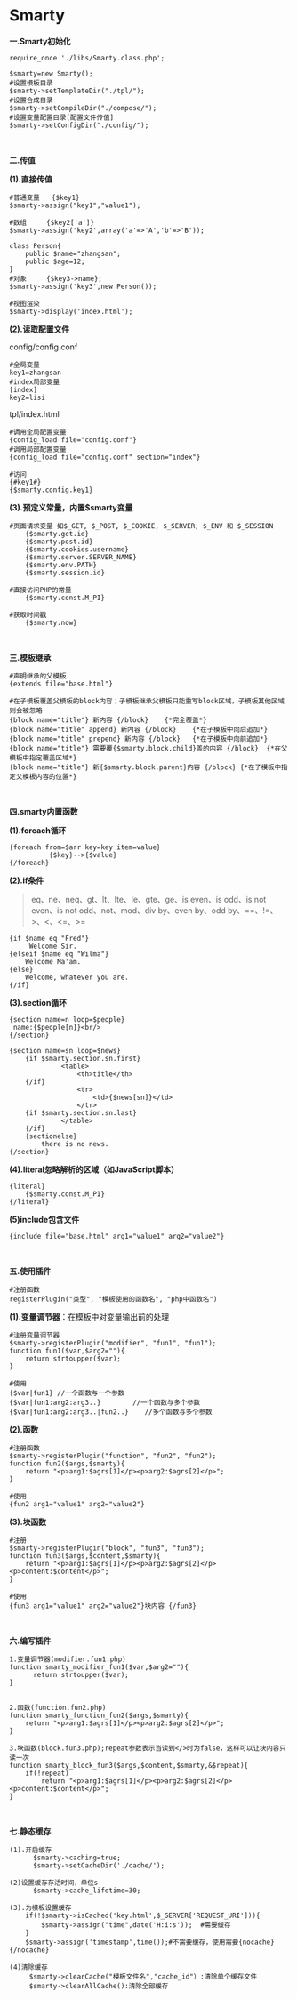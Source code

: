 # Smarty


**一.Smarty初始化**

```
require_once './libs/Smarty.class.php';

$smarty=new Smarty();
#设置模板目录
$smarty->setTemplateDir("./tpl/");
#设置合成目录
$smarty->setCompileDir("./compose/");
#设置变量配置目录[配置文件传值]
$smarty->setConfigDir("./config/");
```

<br/>

**二.传值**

**(1).直接传值**

```
#普通变量   {$key1}
$smarty->assign("key1","value1");

#数组     {$key2['a']}
$smarty->assign('key2',array('a'=>'A','b'=>'B'));

class Person{
    public $name="zhangsan";
    public $age=12;
}
#对象     {$key3->name};
$smarty->assign('key3',new Person());

#视图渲染
$smarty->display('index.html');
```

**(2).读取配置文件**

config/config.conf

```
#全局变量
key1=zhangsan
#index局部变量
[index]
key2=lisi
```

tpl/index.html

```
#调用全局配置变量
{config_load file="config.conf"}
#调用局部配置变量
{config_load file="config.conf" section="index"}

#访问
{#key1#}
{$smarty.config.key1}
```

**(3).预定义常量，内置$smarty变量**

```
#页面请求变量 如$_GET, $_POST, $_COOKIE, $_SERVER, $_ENV 和 $_SESSION
	{$smarty.get.id}
	{$smarty.post.id}
	{$smarty.cookies.username}
	{$smarty.server.SERVER_NAME}
	{$smarty.env.PATH}
	{$smarty.session.id}
 
#直接访问PHP的常量
	{$smarty.const.M_PI} 

#获取时间戳 
	{$smarty.now}
```

<br/>

**三.模板继承**

```
#声明继承的父模板
{extends file="base.html"}

#在子模板覆盖父模板的block内容；子模板继承父模板只能重写block区域，子模板其他区域则会被忽略
{block name="title"} 新内容 {/block}	 {*完全覆盖*}
{block name="title" append} 新内容 {/block}	{*在子模板中向后追加*}
{block name="title" prepend} 新内容 {/block}	{*在子模板中向前追加*}
{block name="title"} 需要覆{$smarty.block.child}盖的内容 {/block}	{*在父模板中指定覆盖区域*}
{block name="title"} 新{$smarty.block.parent}内容 {/block}	{*在子模板中指定父模板内容的位置*}
```

<br/>

**四.smarty内置函数**

**(1).foreach循环**

```
{foreach from=$arr key=key item=value}
          {$key}-->{$value}
{/foreach}
```

**(2).if条件**

>eq、ne、neq、gt、lt、lte、le、gte、ge、is even、is odd、is not even、is not odd、not、mod、div by、even by、odd by、==、!=、>、<、<=、>=

```
{if $name eq "Fred"}
     Welcome Sir.
{elseif $name eq "Wilma"}
    Welcome Ma'am.
{else}
    Welcome, whatever you are.
{/if}
```

**(3).section循环**

```
{section name=n loop=$people}
 name:{$people[n]}<br/>
{/section}
```

```
{section name=sn loop=$news}
    {if $smarty.section.sn.first}
             <table>
                 <th>title</th>
    {/if}
                 <tr>
                     <td>{$news[sn]}</td>
                 </tr>
    {if $smarty.section.sn.last}
             </table>
    {/if}
    {sectionelse}
        there is no news.
{/section}
```

**(4).literal忽略解析的区域（如JavaScript脚本）**

```
{literal}
    {$smarty.const.M_PI}
{/literal}
```

**(5)include包含文件**

```
{include file="base.html" arg1="value1" arg2="value2"}
```

<br/>

**五.使用插件**

```
#注册函数
registerPlugin("类型", "模板使用的函数名", "php中函数名")
```

**(1).变量调节器**：在模板中对变量输出前的处理

```
#注册变量调节器
$smarty->registerPlugin("modifier", "fun1", "fun1");
function fun1($var,$arg2=""){
    return strtoupper($var);
}

#使用
{$var|fun1}	//一个函数与一个参数
{$var|fun1:arg2:arg3..}        //一个函数与多个参数
{$var|fun1:arg2:arg3..|fun2..}    //多个函数与多个参数
```

**(2).函数**

```
#注册函数
$smarty->registerPlugin("function", "fun2", "fun2");
function fun2($args,$smarty){
	return "<p>arg1:$agrs[1]</p><p>arg2:$agrs[2]</p>";
}

#使用
{fun2 arg1="value1" arg2="value2"}
```

**(3).块函数**

```
#注册
$smarty->registerPlugin("block", "fun3", "fun3");
function fun3($args,$content,$smarty){
	return "<p>arg1:$agrs[1]</p><p>arg2:$agrs[2]</p><p>content:$content</p>";
}

#使用
{fun3 arg1="value1" arg2="value2"}块内容 {/fun3}
```

<br/>

**六.编写插件**

```
1.变量调节器(modifier.fun1.php)
function smarty_modifier_fun1($var,$arg2=""){
      return strtoupper($var);
}


2.函数(function.fun2.php)
function smarty_function_fun2($args,$smarty){
    return "<p>arg1:$agrs[1]</p><p>arg2:$agrs[2]</p>";
}

3.块函数(block.fun3.php);repeat参数表示当读到</>时为false，这样可以让块内容只读一次
function smarty_block_fun3($args,$content,$smarty,&$repeat){
    if(!repeat)
        return "<p>arg1:$agrs[1]</p><p>arg2:$agrs[2]</p><p>content:$content</p>";
}
```

<br/>

**七.静态缓存**

```
(1).开启缓存
      $smarty->caching=true;
      $smarty->setCacheDir('./cache/');

(2)设置缓存存活时间，单位s
      $smarty->cache_lifetime=30;

(3).为模板设置缓存
    if(!$smarty->isCached('key.html',$_SERVER['REQUEST_URI'])){
        $smarty->assign("time",date('H:i:s'));  #需要缓存
    }
    $smarty->assign('timestamp',time());#不需要缓存，使用需要{nocache}{/nocache}
   
(4)清除缓存
     $smarty->clearCache("模板文件名","cache_id"）:清除单个缓存文件
     $smarty->clearAllCache():清除全部缓存
```